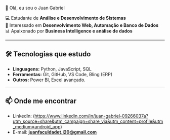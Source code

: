 👋 Olá, eu sou o Juan Gabriel

💻 Estudante de **Análise e Desenvolvimento de Sistemas**  
🚀 Interessado em **Desenvolvimento Web, Automação e Banco de Dados**  
📊 Apaixonado por **Business Intelligence e análise de dados**  

---

## 🛠️ Tecnologias que estudo
- **Linguagens:** Python, JavaScript, SQL  
- **Ferramentas:** Git, GitHub, VS Code, Bling (ERP)  
- **Outros:** Power BI, Excel avançado.

---



## 📫 Onde me encontrar
- LinkedIn: (https://www.linkedin.com/in/juan-gabriel-09266037a?utm_source=share&utm_campaign=share_via&utm_content=profile&utm_medium=android_app)  
- E-mail: **juanfaculdadet.i20@gmail.com**


<!--
**juang-20/juang-20** is a ✨ _special_ ✨ repository because its `README.md` (this file) appears on your GitHub profile.

Here are some ideas to get you started:

- 🔭 I’m currently working on ...
- 🌱 I’m currently learning ...
- 👯 I’m looking to collaborate on ...
- 🤔 I’m looking for help with ...
- 💬 Ask me about ...
- 📫 How to reach me: ...
- 😄 Pronouns: ...
- ⚡ Fun fact: ...
-->
